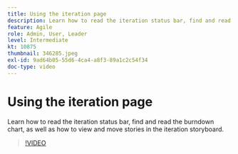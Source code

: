 ```yaml
---
title: Using the iteration page
description: Learn how to read the iteration status bar, find and read the burndown chart, as well as how to view and move stories in the iteration storyboard.
feature: Agile
role: Admin, User, Leader
level: Intermediate
kt: 10875
thumbnail: 346285.jpeg
exl-id: 9ad64b05-55d6-4ca4-a8f3-89a1c2c54f34
doc-type: video
---
```

# Using the iteration page

Learn how to read the iteration status bar, find and read the burndown chart, as well as how to view and move stories in the iteration storyboard.

>[!VIDEO](https://video.tv.adobe.com/v/346285/?quality=12&learn=on)
